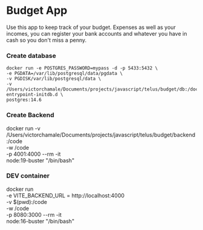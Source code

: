 # Budget App 
Use this app to keep track of your budget. Expenses as well as your incomes, you can register your bank accounts and whatever you have in cash so you don't miss a penny.


### Create database

```
docker run -e POSTGRES_PASSWORD=mypass -d -p 5433:5432 \
-e PGDATA=/var/lib/postgresql/data/pgdata \
-v PGDISK/var/lib/postgresql/data \
-v /Users/victorchamale/Documents/projects/javascript/telus/budget/db:/docker-entrypoint-initdb.d \
postgres:14.6
```

### Create Backend

docker run -v /Users/victorchamale/Documents/projects/javascript/telus/budget/backend:/code \
-w /code \
-p 4001:4000 --rm -it \
node:19-buster "/bin/bash"

### DEV container

docker run \
-e VITE_BACKEND_URL = http://localhost:4000 \
-v $(pwd):/code \
-w /code \
-p 8080:3000 --rm -it \
node:16-buster "/bin/bash"
